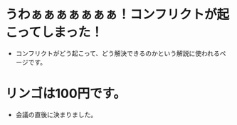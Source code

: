 # うわぁぁぁぁぁぁぁ！コンフリクトが起こってしまった！
- コンフリクトがどう起こって、どう解決できるのかという解説に使われるページです。
# リンゴは100円です。
- 会議の直後に決まりました。

